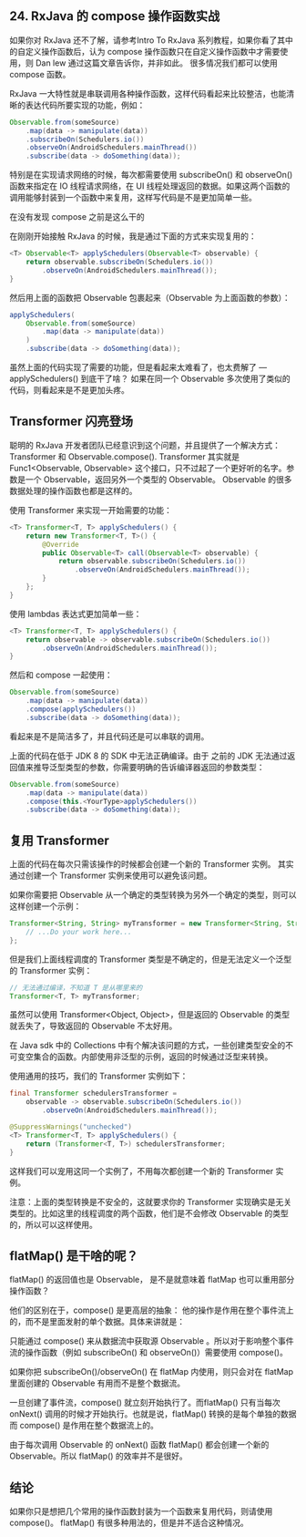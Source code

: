 ## 24. RxJava 的 compose 操作函数实战

如果你对 RxJava 还不了解，请参考Intro To RxJava 系列教程，如果你看了其中的自定义操作函数后，认为 compose 操作函数只在自定义操作函数中才需要使用，则 Dan lew 通过这篇文章告诉你，并非如此。 很多情况我们都可以使用 compose 函数。

RxJava 一大特性就是串联调用各种操作函数，这样代码看起来比较整洁，也能清晰的表达代码所要实现的功能，例如：

```java
Observable.from(someSource)  
    .map(data -> manipulate(data))
    .subscribeOn(Schedulers.io())
    .observeOn(AndroidSchedulers.mainThread())
    .subscribe(data -> doSomething(data));
```

特别是在实现请求网络的时候，每次都需要使用 subscribeOn() 和 observeOn() 函数来指定在 IO 线程请求网络，在 UI 线程处理返回的数据。如果这两个函数的调用能够封装到一个函数中来复用，这样写代码是不是更加简单一些。

在没有发现 compose 之前是这么干的

在刚刚开始接触 RxJava 的时候，我是通过下面的方式来实现复用的：

```java
<T> Observable<T> applySchedulers(Observable<T> observable) {  
    return observable.subscribeOn(Schedulers.io())
        .observeOn(AndroidSchedulers.mainThread());
}
```

然后用上面的函数把 Observable 包裹起来（Observable 为上面函数的参数）：

```java
applySchedulers(  
    Observable.from(someSource)
        .map(data -> manipulate(data))
    )
    .subscribe(data -> doSomething(data));
```

虽然上面的代码实现了需要的功能，但是看起来太难看了，也太费解了 — applySchedulers() 到底干了啥？ 如果在同一个 Observable 多次使用了类似的代码，则看起来是不是更加头疼。

## Transformer 闪亮登场

聪明的 RxJava 开发者团队已经意识到这个问题，并且提供了一个解决方式： Transformer 和 Observable.compose().
Transformer 其实就是 Func1&lt;Observable, Observable> 这个接口，只不过起了一个更好听的名字。参数是一个 Observable，返回另外一个类型的 Observable。 Observable 的很多数据处理的操作函数也都是这样的。

使用 Transformer 来实现一开始需要的功能：

```java
<T> Transformer<T, T> applySchedulers() {  
    return new Transformer<T, T>() {
        @Override
        public Observable<T> call(Observable<T> observable) {
            return observable.subscribeOn(Schedulers.io())
                .observeOn(AndroidSchedulers.mainThread());
        }
    };
}
```

使用 lambdas 表达式更加简单一些：

```java
<T> Transformer<T, T> applySchedulers() {  
    return observable -> observable.subscribeOn(Schedulers.io())
        .observeOn(AndroidSchedulers.mainThread());
}
```

然后和 compose 一起使用：

```java
Observable.from(someSource)  
    .map(data -> manipulate(data))
    .compose(applySchedulers())
    .subscribe(data -> doSomething(data));
```

看起来是不是简洁多了，并且代码还是可以串联的调用。

上面的代码在低于 JDK 8 的 SDK 中无法正确编译。由于 之前的 JDK 无法通过返回值来推导泛型类型的参数，你需要明确的告诉编译器返回的参数类型：

```java
Observable.from(someSource)  
    .map(data -> manipulate(data))
    .compose(this.<YourType>applySchedulers())
    .subscribe(data -> doSomething(data));
```

## 复用 Transformer

上面的代码在每次只需该操作的时候都会创建一个新的 Transformer 实例。 其实通过创建一个 Transformer 实例来使用可以避免该问题。

如果你需要把 Observable 从一个确定的类型转换为另外一个确定的类型，则可以这样创建一个示例：

```java
Transformer<String, String> myTransformer = new Transformer<String, String>() {  
    // ...Do your work here...
};
```

但是我们上面线程调度的 Transformer 类型是不确定的，但是无法定义一个泛型的 Transformer 实例：

```java
// 无法通过编译，不知道 T 是从哪里来的
Transformer<T, T> myTransformer;  
```

虽然可以使用 Transformer&lt;Object, Object>，但是返回的 Observable 的类型就丢失了，导致返回的 Observable 不太好用。

在 Java sdk 中的 Collections 中有个解决该问题的方式，一些创建类型安全的不可变空集合的函数。内部使用非泛型的示例，返回的时候通过泛型来转换。

使用通用的技巧，我们的 Transformer 实例如下：

```java
final Transformer schedulersTransformer =  
    observable -> observable.subscribeOn(Schedulers.io())
        .observeOn(AndroidSchedulers.mainThread());

@SuppressWarnings("unchecked")
<T> Transformer<T, T> applySchedulers() {  
    return (Transformer<T, T>) schedulersTransformer;
}
```

这样我们可以宠用这同一个实例了，不用每次都创建一个新的 Transformer 实例。

注意：上面的类型转换是不安全的，这就要求你的 Transformer 实现确实是无关类型的。比如这里的线程调度的两个函数，他们是不会修改 Observable 的类型的，所以可以这样使用。

## flatMap() 是干啥的呢？

flatMap() 的返回值也是 Observable， 是不是就意味着 flatMap 也可以重用部分操作函数？

他们的区别在于，compose() 是更高层的抽象： 他的操作是作用在整个事件流上的，而不是里面发射的单个数据。具体来讲就是：

只能通过 compose() 来从数据流中获取源 Observable 。所以对于影响整个事件流的操作函数（例如 subscribeOn() 和 observeOn()）需要使用 compose()。

如果你把 subscribeOn()/observeOn() 在 flatMap 内使用，则只会对在 flatMap 里面创建的 Observable 有用而不是整个数据流。

一旦创建了事件流，compose() 就立刻开始执行了。而flatMap() 只有当每次 onNext() 调用的时候才开始执行。也就是说，flatMap() 转换的是每个单独的数据而 compose() 是作用在整个数据流上的。

由于每次调用 Observable 的 onNext() 函数 flatMap() 都会创建一个新的 Observable。所以 flatMap() 的效率并不是很好。

## 结论

如果你只是想把几个常用的操作函数封装为一个函数来复用代码，则请使用 compose()。 flatMap() 有很多种用法的，但是并不适合这种情况。
